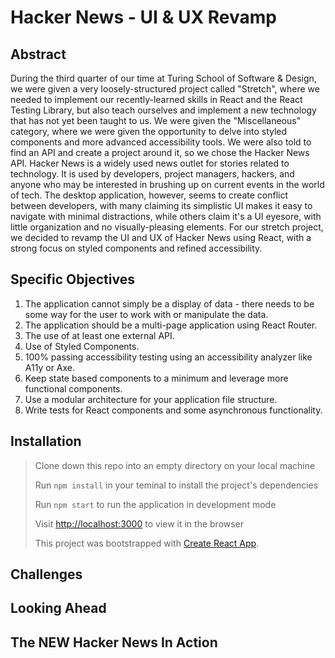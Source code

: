 # Hacker News - UI & UX Revamp

## Abstract

During the third quarter of our time at Turing School of Software & Design, we were given a very loosely-structured project called "Stretch", where we needed to implement our recently-learned skills in React and the React Testing Library, but also teach ourselves and implement a new technology that has not yet been taught to us. We were given the "Miscellaneous" category, where we were given the opportunity to delve into styled components and more advanced accessibility tools. We were also told to find an API and create a project around it, so we chose the Hacker News API. Hacker News is a widely used news outlet for stories related to technology. It is used by developers, project managers, hackers, and anyone who may be interested in brushing up on current events in the world of tech. The desktop application, however, seems to create conflict between developers, with many claiming its simplistic UI makes it easy to navigate with minimal distractions, while others claim it's a UI eyesore, with little organization and no visually-pleasing elements. For our stretch project, we decided to revamp the UI and UX of Hacker News using React, with a strong focus on styled components and refined accessibility. 

## Specific Objectives

1. The application cannot simply be a display of data - there needs to be some way for the user to work with or manipulate the data. 
2. The application should be a multi-page application using React Router. 
3. The use of at least one external API.
4. Use of Styled Components. 
5. 100% passing accessibility testing using an accessibility analyzer like A11y or Axe. 
6. Keep state based components to a minimum and leverage more functional components.
7. Use a modular architecture for your application file structure.
8. Write tests for React components and some asynchronous functionality.

## Installation

> Clone down this repo into an empty directory on your local machine
>
> Run `npm install` in your teminal to install the project's dependencies 
>
> Run `npm start` to run the application in development mode
>
> Visit [http://localhost:3000](http://localhost:3000) to view it in the browser
>
> This project was bootstrapped with [Create React App](https://github.com/facebook/create-react-app).

## Challenges

## Looking Ahead

## The NEW Hacker News In Action
